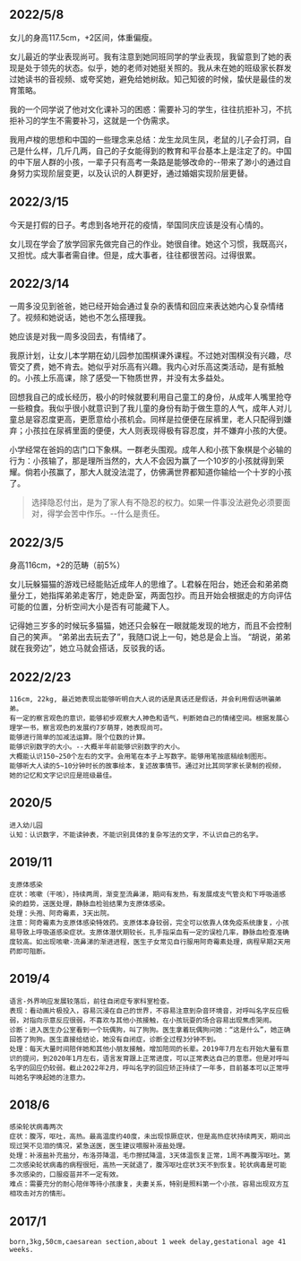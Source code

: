 ## 2022/5/8

女儿的身高117.5cm，+2区间，体重偏瘦。

女儿最近的学业表现尚可。我有注意到她同班同学的学业表现，我留意到了她的表现是处于领先的状态。似乎，她的老师对她挺关照的。我从未在她的班级家长群发过她读书的音视频、或夸奖她，避免给她树敌。知己知彼的时候，蛰伏是最佳的发育策略。

我的一个同学说了他对文化课补习的困惑：需要补习的学生，往往抗拒补习，不抗拒补习的学生不需要补习，这就是一个伪需求。

我用卢梭的思想和中国的一些理念来总结：龙生龙凤生凤，老鼠的儿子会打洞，自己是什么样，几斤几两，自己的子女能得到的教育和平台基本上是注定了的。中国的中下层人群的小孩，一辈子只有高考一条路是能够改命的--带来了渺小的通过自身努力实现阶层变更，以及认识的人群更好，通过婚姻实现阶层更替。


## 2022/3/15

今天是打假的日子。考虑到各地开花的疫情，举国同庆应该是没有心情的。

女儿现在学会了放学回家先做完自己的作业。她很自律。她这个习惯，我既高兴，又担忧。成大事者需自律。但是，成大事者，往往都很苦闷。过得很累。


## 2022/3/14

一周多没见到爸爸，她已经开始会通过复杂的表情和回应来表达她内心复杂情绪了。视频和她说话，她也不怎么搭理我。

她应该是对我一周多没回去，有情绪了。

我原计划，让女儿本学期在幼儿园参加围棋课外课程。不过她对围棋没有兴趣，尽管交了费，她不肯去。她似乎对乐高有兴趣。我内心对乐高这类活动，是有抵触的。小孩上乐高课，除了感受一下物质世界，并没有太多益处。

回想我自己的成长经历，极小的时候就要利用自己童工的身份，从成年人嘴里抢夺一些粮食。我似乎很小就意识到了我儿童的身份有助于做生意的人气，成年人对儿童总是容忍度更高，更愿意给小孩机会。同样是拉便便在尿裤里，老人只配得到嫌弃；小孩拉在尿裤里面的便便，大人则表现得极有容忍度，并不嫌弃小孩的大便。

小学经常在爸妈的店门口下象棋。一群老头围观。成年人和小孩下象棋是个必输的行为：小孩输了，那是理所当然的，大人不会因为赢了一个10岁的小孩就得到荣耀。倘若小孩赢了，那大人就没法混了，仿佛满世界都知道你输给一个十岁的小孩了。

> 选择隐忍付出，是为了家人有不隐忍的权力。如果一件事没法避免必须要面对，得学会苦中作乐。--什么是责任。



## 2022/3/5

身高116cm，+2的范畴（前5%）

女儿玩躲猫猫的游戏已经能贴近成年人的思维了。L君躲在阳台，她还会和弟弟商量分工，她指挥弟弟走客厅，她走卧室，两面包抄。而且开始会根据走的方向评估可能的位置，分析空间大小是否有可能藏下人。

记得她三岁多的时候玩多猫猫，她还只会躲在一眼就能发现的地方，而且不会控制自己的笑声。
“弟弟出去玩去了”，我随口说上一句，她总是会上当。
“胡说，弟弟就在我旁边”，她立马就会搭话，反驳我的话。


## 2022/2/23
```
116cm, 22kg, 最近她表现出能够听明白大人说的话是真话还是假话，并会利用假话哄骗弟弟。
有一定的察言观色的意识，能够初步观察大人神色和语气，判断她自己的情绪空间。根据发展心理学一书，察言观色的发展约7岁萌芽，她表现尚可。
能够进行简单的加减法运算。限个位数的计算。
能够识别数字的大小。--大概半年前能够识别数字的大小。
大概能认识150~250个左右的文字。会用笔在本子上写数字。能够用笔按底稿绘制图形。
能够听大人读的5~10分钟时长的故事绘本，复述故事情节。通过对比其同学家长录制的视频，她的记忆和文字记识应是班级最佳。
```

## 2020/5
```
进入幼儿园
认知：认识数字，不能读钟表，不能识别具体的复杂写法的文字，不认识自己的名字。
```

## 2019/11
```
支原体感染
症状：咳嗽（干咳），持续两周，渐变至流鼻涕，期间有发热，有发展成支气管炎和下呼吸道感染的趋势，送医处理，静脉血检验结果为支原体感染。
处理：头孢、阿奇霉素，3天出院。
注意：阿奇霉素为支原体感染特效药。支原体本身较弱，完全可以依靠人体免疫系统康复，小孩易导致上呼吸道感染症状。支原体潜伏期较长，扎手指采血有一定的误检几率，静脉血检查准确度较高。如出现咳嗽-流鼻涕的渐进进程，医生子女常见自行服用阿奇霉素处理，病程早期2天用药即可阻断。
```

## 2019/4
```
语言-外界响应发展较落后，前往自闭症专家科室检查。
表现：看动画片极投入，容易沉浸在自己的世界，不容易注意到杂音环境音，对呼叫名字反应极弱，对指向示意反应很弱，不喜欢与其他小孩接触，在小孩玩耍的场合容易出现焦虑哭闹。
诊断：进入医生办公室看到一个玩偶狗，叫了狗狗。医生拿着玩偶狗问她：“这是什么”，她正确回答了狗狗。医生直接给结论，她没有自闭症，诊断全过程3分钟不到。
处理：每天大量时间陪伴她和其他小朋友接触，增加陪同的长辈。2019年7月左右开始大量有意识的提问，到2020年1月左右，语言发育跟上正常进度，可以正常表达自己的意愿。但是对呼叫名字的回应仍较弱。截止2022年2月，呼叫名字的回应矫正持续了一年多，目前基本可以正常呼叫她名字唤起她的注意力。

```

## 2018/6
```
感染轮状病毒两次
症状：腹泻，呕吐，高热。最高温度约40度，未出现惊厥症状，但是高热症状持续两天，期间出现过哭不见泪的情况，紧急送医，医生建议喂服补液盐处理。
处理：补液盐补充盐分，布洛芬降温，毛巾擦拭降温，3天体温恢复正常，1周不再腹泻呕吐。第二次感染轮状病毒的病程很短，高热一天就退了，腹泻呕吐症状3天不到恢复。轮状病毒是可能多次感染的，口服疫苗并不一定有效。
难点：需要充分的耐心陪伴等待小孩康复，夫妻关系，特别是照料第一个小孩，容易出现双方互相攻击对方的情形。
```

## 2017/1
```
born,3kg,50cm,caesarean section,about 1 week delay,gestational age 41 weeks.
```